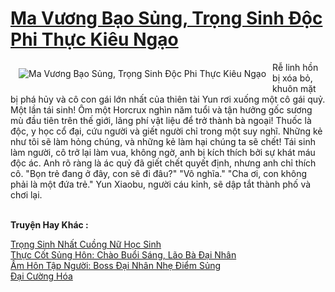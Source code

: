 <a href="https://truyentiki.com/ma-vuong-bao-sung-trong-sinh-doc-phi-thuc-kieu-ngao.31822/" title="Ma Vương Bạo Sủng, Trọng Sinh Độc Phi Thực Kiêu Ngạo"><h1>Ma Vương Bạo Sủng, Trọng Sinh Độc Phi Thực Kiêu Ngạo</h1></a><div style="display:table"><img align="right" style="float: left; padding: 10px;" src="https://truyentiki.com/a/img/str/src/31822.jpg" alt="Ma Vương Bạo Sủng, Trọng Sinh Độc Phi Thực Kiêu Ngạo">Rễ linh hồn bị xóa bỏ, khuôn mặt bị phá hủy và cô con gái lớn nhất của thiên tài Yun rơi xuống một cô gái quỷ. Một lần tái sinh! Ôm một Horcrux nghìn năm tuổi và tận hưởng gốc sương mù đầu tiên trên thế giới, lãng phí vật liệu để trở thành bà ngoại! Thuốc là độc, y học cổ đại, cứu người và giết người chỉ trong một suy nghĩ. Những kẻ như tôi sẽ làm hỏng chúng, và những kẻ làm hại chúng ta sẽ chết! Tái sinh làm người, cô trở lại làm vua, không ngờ, anh bị kích thích bởi sự khát máu độc ác. Anh rõ ràng là ác quỷ đã giết chết quyết định, nhưng anh chỉ thích cô. "Bọn trẻ đang ở đây, con sẽ đi đâu?" "Vô nghĩa." "Cha ơi, con không phải là một đứa trẻ." Yun Xiaobu, người cáu kỉnh, sẽ dập tắt thành phố và chơi lại.</div><p><br><b>Truyện Hay Khác :</b></p><a href="https://truyentiki.com/trong-sinh-nhat-cuong-nu-hoc-sinh.31821/" alt="Trọng Sinh Nhất Cuồng Nữ Học Sinh">Trọng Sinh Nhất Cuồng Nữ Học Sinh</a><br/><a href="https://wikitruyen.wordpress.com/2020/06/23/thuc-cot-sung-hon-chao-buoi-sang-lao-ba-dai-nhan/" alt="Thực Cốt Sủng Hôn: Chào Buổi Sáng, Lão Bà Đại Nhân">Thực Cốt Sủng Hôn: Chào Buổi Sáng, Lão Bà Đại Nhân</a><br/><a href="https://www.pinterest.com/pin/594756694532201879" alt="Ấm Hôn Tập Người: Boss Đại Nhân Nhẹ Điểm Sủng">Ấm Hôn Tập Người: Boss Đại Nhân Nhẹ Điểm Sủng</a><br/><a href="https://medium.com/@hoangminhquan16819844/%C4%91%E1%BA%A1i-c%C6%B0%E1%BB%9Dng-h%C3%B3a-7d95c330f842" alt="Đại Cường Hóa">Đại Cường Hóa</a><br/>